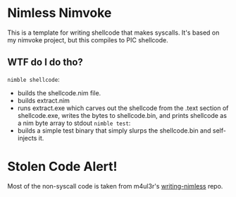 # Nimless Nimvoke
This is a template for writing shellcode that makes syscalls. It's based on my nimvoke project, but this compiles to PIC shellcode.

## WTF do I do tho?
`nimble shellcode`:
  - builds the shellcode.nim file.
  - builds extract.nim
  - runs extract.exe which carves out the shellcode from the .text section of shellcode.exe, writes the bytes to shellcode.bin, and prints shellcode as a nim byte array to stdout
`nimble test`:
  - builds a simple test binary that simply slurps the shellcode.bin and self-injects it.

# Stolen Code Alert!
Most of the non-syscall code is taken from m4ul3r's [writing-nimless](https://github.com/m4ul3r/writing_nimless) repo.
